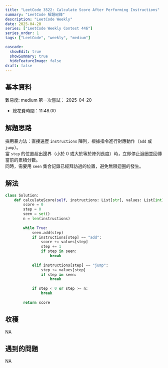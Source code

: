 ```yaml
---
title: "LeetCode 3522: Calculate Score After Performing Instructions"
summary: "LeetCode 解題紀錄"
description: "LeetCode Weekly"
date: 2025-04-20
series: ["LeetCode Weekly Contest 446"]
series_order: 1
tags: ["LeetCode", "weekly", "medium"]

cascade:
  showEdit: true
  showSummary: true
  hideFeatureImage: false
draft: false
---
```


## 基本資料

難易度: medium
第一次嘗試： 2025-04-20
- 總花費時間：11:48.00

## 解題思路

採用暴力法：直接遍歷 `instructions` 陣列，根據指令進行對應動作（`add` 或 `jump`）。  
當 `step` 的位置超出邊界（小於 0 或大於等於陣列長度）時，立即停止迴圈並回傳當前的累積分數。  
同時，需要用 `seen` 集合記錄已經拜訪過的位置，避免無限迴圈的發生。

## 解法

```python
class Solution:
    def calculateScore(self, instructions: List[str], values: List[int]) -> int:
        score = 0
        step = 0
        seen = set()
        n = len(instructions)
        
        while True:
            seen.add(step)
            if instructions[step] == "add":
                score += values[step]
                step += 1
                if step in seen:
                    break
            
            elif instructions[step] == "jump":
                step += values[step]
                if step in seen:
                    break
                    
            if step < 0 or step >= n:
                break
                
        return score
```

## 收穫

NA

## 遇到的問題

NA
